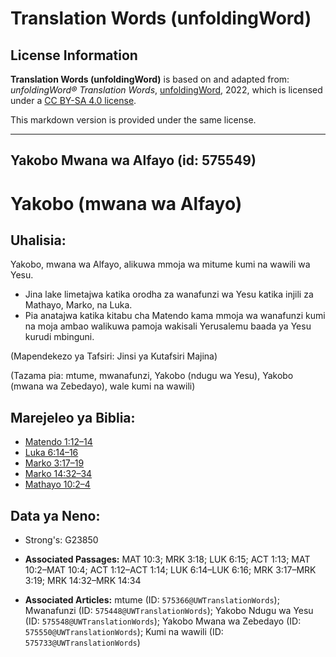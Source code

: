 # Translation Words (unfoldingWord)

## License Information

**Translation Words (unfoldingWord)** is based on and adapted from: _unfoldingWord® Translation Words_, [unfoldingWord](https://unfoldingword.org/utw), 2022, which is licensed under a [CC BY-SA 4.0 license](https://creativecommons.org/licenses/by-sa/4.0/legalcode.en).

This markdown version is provided under the same license.



--------------------------------

## Yakobo Mwana wa Alfayo (id: 575549)

Yakobo (mwana wa Alfayo)
========================

Uhalisia:
---------

Yakobo, mwana wa Alfayo, alikuwa mmoja wa mitume kumi na wawili wa Yesu.

* Jina lake limetajwa katika orodha za wanafunzi wa Yesu katika injili za Mathayo, Marko, na Luka.
* Pia anatajwa katika kitabu cha Matendo kama mmoja wa wanafunzi kumi na moja ambao walikuwa pamoja wakisali Yerusalemu baada ya Yesu kurudi mbinguni.

(Mapendekezo ya Tafsiri: Jinsi ya Kutafsiri Majina)

(Tazama pia: mtume, mwanafunzi, Yakobo (ndugu wa Yesu), Yakobo (mwana wa Zebedayo), wale kumi na wawili)

Marejeleo ya Biblia:
--------------------

* [Matendo 1:12–14](https://ref.ly/Acts1:12-Acts1:14)
* [Luka 6:14–16](https://ref.ly/Luke6:14-Luke6:16)
* [Marko 3:17–19](https://ref.ly/Mark3:17-Mark3:19)
* [Marko 14:32–34](https://ref.ly/Mark14:32-Mark14:34)
* [Mathayo 10:2–4](https://ref.ly/Matt10:2-Matt10:4)

Data ya Neno:
-------------

* Strong's: G23850

* **Associated Passages:** MAT 10:3; MRK 3:18; LUK 6:15; ACT 1:13; MAT 10:2–MAT 10:4; ACT 1:12–ACT 1:14; LUK 6:14–LUK 6:16; MRK 3:17–MRK 3:19; MRK 14:32–MRK 14:34
* **Associated Articles:** mtume (ID: `575366@UWTranslationWords`); Mwanafunzi (ID: `575448@UWTranslationWords`); Yakobo Ndugu wa Yesu (ID: `575548@UWTranslationWords`); Yakobo Mwana wa Zebedayo (ID: `575550@UWTranslationWords`); Kumi na wawili (ID: `575733@UWTranslationWords`)

